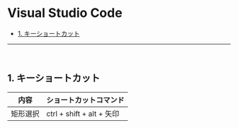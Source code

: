 # Visual Studio Code

<!-- TOC -->

- [1. キーショートカット](#1-キーショートカット)
---
<br>
<!-- /TOC -->

## 1. キーショートカット

| 内容 | ショートカットコマンド |
| ---- | ---- |
| 矩形選択 | ctrl + shift + alt + 矢印 | 


<br>
